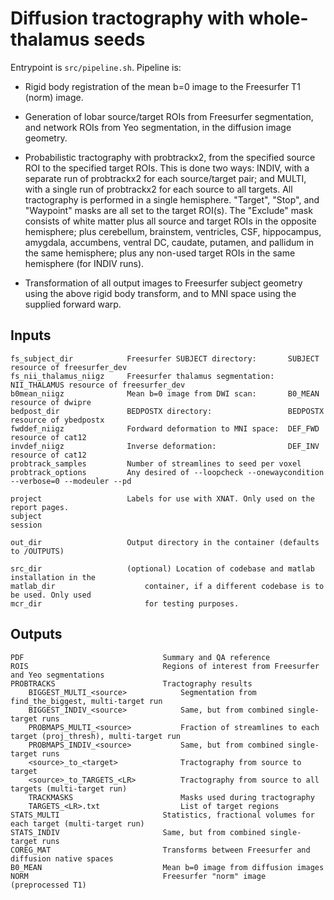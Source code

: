 # Diffusion tractography with whole-thalamus seeds

Entrypoint is `src/pipeline.sh`. Pipeline is:

- Rigid body registration of the mean b=0 image to the Freesurfer T1 (norm) image.

- Generation of lobar source/target ROIs from Freesurfer segmentation, and network ROIs from Yeo segmentation, in the diffusion image geometry.

- Probabilistic tractography with probtrackx2, from the specified source ROI to the specified target ROIs. This is done two ways: INDIV, with a separate run of probtrackx2 for each source/target pair; and MULTI, with a single run of probtrackx2 for each source to all targets. All tractography is performed in a single hemisphere. "Target", "Stop", and "Waypoint" masks are all set to the target ROI(s). The "Exclude" mask consists of white matter plus all source and target ROIs in the opposite hemisphere; plus cerebellum, brainstem, ventricles, CSF, hippocampus, amygdala, accumbens, ventral DC, caudate, putamen, and pallidum in the same hemisphere; plus any non-used target ROIs in the same hemisphere (for INDIV runs).

- Transformation of all output images to Freesurfer subject geometry using the above rigid body transform, and to MNI space using the supplied forward warp.


## Inputs

    fs_subject_dir            Freesurfer SUBJECT directory:       SUBJECT resource of freesurfer_dev
    fs_nii_thalamus_niigz     Freesurfer thalamus segmentation:   NII_THALAMUS resource of freesurfer_dev
    b0mean_niigz              Mean b=0 image from DWI scan:       B0_MEAN resource of dwipre
    bedpost_dir               BEDPOSTX directory:                 BEDPOSTX resource of ybedpostx
    fwddef_niigz              Fordward deformation to MNI space:  DEF_FWD resource of cat12
    invdef_niigz              Inverse deformation:                DEF_INV resource of cat12
    probtrack_samples         Number of streamlines to seed per voxel
    probtrack_options         Any desired of --loopcheck --onewaycondition --verbose=0 --modeuler --pd

    project                   Labels for use with XNAT. Only used on the report pages.
    subject
    session

    out_dir                   Output directory in the container (defaults to /OUTPUTS)

    src_dir                   (optional) Location of codebase and matlab installation in the 
    matlab_dir                    container, if a different codebase is to be used. Only used
    mcr_dir                       for testing purposes.



## Outputs

    PDF                               Summary and QA reference
    ROIS                              Regions of interest from Freesurfer and Yeo segmentations
    PROBTRACKS                        Tractography results
        BIGGEST_MULTI_<source>            Segmentation from find_the_biggest, multi-target run
        BIGGEST_INDIV_<source>            Same, but from combined single-target runs
        PROBMAPS_MULTI_<source>           Fraction of streamlines to each target (proj_thresh), multi-target run
        PROBMAPS_INDIV_<source>           Same, but from combined single-target runs
        <source>_to_<target>              Tractography from source to target
        <source>_to_TARGETS_<LR>          Tractography from source to all targets (multi-target run)
        TRACKMASKS                        Masks used during tractography
        TARGETS_<LR>.txt                  List of target regions
    STATS_MULTI                       Statistics, fractional volumes for each target (multi-target run)
    STATS_INDIV                       Same, but from combined single-target runs
    COREG_MAT                         Transforms between Freesurfer and diffusion native spaces
    B0_MEAN                           Mean b=0 image from diffusion images
    NORM                              Freesurfer "norm" image (preprocessed T1)
    
